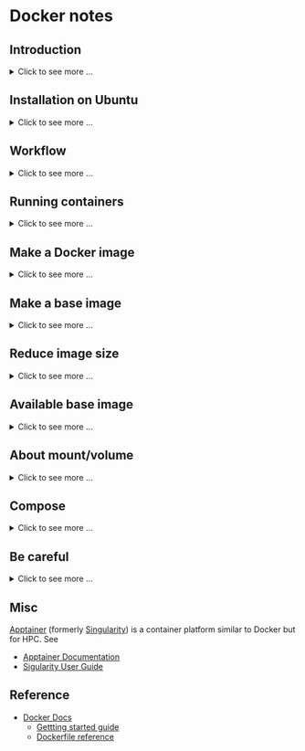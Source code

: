 # Docker notes #

## Introduction ##

<details>
<summary>Click to see more ...</summary>

See [Docker Engine overview](https://docs.docker.com/engine/).
* **Docker**
  + is a platform that provides the tools to package and run an
    application in an environment called a **container** that is
    isolated from the host like a hypervisor-based virtual machine
    (such as VirtualBox) but is lightweight.  See also 
    - [Use containers to Build, Share and Run your applications](https://www.docker.com/resources/what-container/)
    - [Docker -- Glossary](https://docs.docker.com/glossary/#docker)
  + uses a client-server arthitecutre:
    - **The Docker daemon** (also called **Docker Engine**)
      * a long-running daemon process
        ([`dockerd`](https://docs.docker.com/engine/reference/commandline/dockerd/))
        listens for Docker API requests and manages Docker objects
        such as images, containers, networks, and volumes.
      * It can also communicate with other daemons to manage Docker
        services.
    - **The Docker client** (also called **Docker CLI client**)
      * a CLI client
        ([`docker`](https://docs.docker.com/engine/reference/commandline/docker/))
        sends commands (such as `docker pull`, `docker run`) to the
        Docker daemon via [**Docker
        API**](https://docs.docker.com/engine/api/).
      * It can communicate with more than one daemon.
  + can be used in the following scenarios:
    - CI/CD workflow
    - Sandboxed local development/testing
      * Since it's lightweight and a contaienr has everything that an
        application requires, running an application is fast and will
        not contaminate the environment on the host.
      * So it's very suitable for testing a tool, or sandboxing any
        applications even like browsers, no matter whatever OS they
        require.  See also [Test -- Build with
        Docker](https://docs.docker.com/build/guide/test/).
      * If you are a Python developer, you usually create a Conda
        environment for your Python project at hand.  Using Docker,
        you can put your environment in a container, and use your
        favorate IDE (such as Visual Studio Code) to interact with it
        like working with a remote server.
    - Export binaries
      * Sometimes, we just want to use Docker container as an isolated
        environment like a virtual machine to compile souce code and
        get the binaries only, instead of a Docker image.  See also
        [Export binaries -- Build with
        Docker](https://docs.docker.com/build/guide/export/).
    - Cross-compilation.
      * [Multi-platform -- Build with Docker](https://docs.docker.com/build/guide/multi-platform/)
      * [Multi-platform images](https://docs.docker.com/build/building/multi-platform/)
      * [xx - Dockerfile cross-compilation helpers](https://github.com/tonistiigi/xx)
* **Docker image**
  + also called container image, is an ordered collection of root
    filesystem changes and the corresponding execution parameters for
    use within a container runtime.  An image typically contains a
    union of layered filesystems stacked on top of each other, and is
    built from a Dockerfile.
* **Docker container**
  + is a runnable instance of an Docker image -- what the Docker image
    becomes in memory when executed (that is, an image with state, or
    a user process).
  + In terms of implementation, the difference between an image and
    its containers is the top writable layer, which means a container
    is made up of the single top writable layer plus the underlying
    read-only layers from the image.  All writes to the container that
    add new or modify existing data are stored in this writable layer.
    When the container is deleted, the writable layer is also deleted.
    The underlying image remains unchanged.  See [Container and
    layers](https://docs.docker.com/storage/storagedriver/#container-and-layers)
    for more details.
  + runs as a sandboxed process containing everything needed to run
    the application, so it can be started and stoped by using the
    Docker API or CLI.
* [**Dockerfile**](https://docs.docker.com/engine/reference/builder/)
  + is a text document that contains all the instrutions to build a
    Docker image.
* [**Docker Compose**](https://docs.docker.com/compose/)
  + is a tool for defining and running containers in a [Compose
    file](https://docs.docker.com/compose/compose-file/) usually
    called `compose.yaml`.
  + is typically helpful when running multi-container applications.
    An application usually contains several parts, such as a frontend,
    and a backend database, running in different containers.  Instead
    of running one-by-one manually, Docker compose helps us define the
    parts and run them all at once.
* [**Swarm mode**](https://docs.docker.com/engine/swarm/)
  + refers to cluster management and orchestration features embedded
    in Docker Engine.  It is similar Kubernetes, but provided natively
    in Docker.
* [**Docker Desktop**](https://docs.docker.com/desktop/)
  + is a bundled application that includes the Docker daemon/Engine,
    the Docker CLI client, Docker Compose, Docker Build, Docker
    Extensions, Docker Content Trust, Kubernetes, and Credential
    Helper.
* **Docker registry**
  + is a place storing Docker images.
* **Docker Hub** (https://hub.docker.com)
  + is a public registry that Docker looks for images by default.

</details>


## Installation on Ubuntu ##

<details>
<summary>Click to see more ...</summary>

There are 2 ways to install Docker (See [Install Docker on
Linux](https://docs.docker.com/desktop/install/linux-install/)):
1. Install [Docker Server/Engine](https://docs.docker.com/engine/).

   ```bash
   ARCH=$(dpkg --print-architecture)
   CODENAME=$(. /etc/os-release && echo "$VERSION_CODENAME")
   
   APT_URL="https://download.docker.com/linux/ubuntu"
   APT_LIST="/etc/apt/sources.list.d/docker.list"
   KEYRING_DIR="/etc/apt/keyrings"
   GPG_PATH="${KEYRING_DIR}/docker.asc"
   GPG_URL="${APT_URL}/gpg"
   
   APT_ENTRY="deb [arch=${ARCH} signed-by=${GPG_PATH}] ${APT_URL} ${CODENAME} stable"
   
   # Update APT package index in case of new fresh install
   sudo apt-get update
   
   # Install necessary dependencies
   sudo apt-get install -y ca-certificates curl
   
   # Add Docker's official GPG key
   sudo install -m 0755 -d "${KEYRING_DIR}"
   curl -fsSL "${GPG_URL}" | sudo gpg --dearmor -o "${GPG_PATH}"
   sudo chmod a+r "${GPG_PATH}"
   
   # Set Docker APT repo source
   echo "${APT_ENTRY}" | sudo tee "${APT_LIST}" > /dev/null
   sudo apt-get update
   
   # Install the latest Docker community edition
   sudo apt-get install -y docker-ce docker-ce-cli containerd.io docker-buildx-plugin docker-compose-plugin
   
   # Test if docker is installed properly.
   sudo docker run hello-world
   ```

1. Install [Docker Desktop](https://docs.docker.com/desktop/).
   + Docker Desktop is GA, but it is not recommended to have both
     Docker Desktop and Docker Engine on the same machine.
   + Unlike Docker Engine, Docker Desktop on Linux runs a VM instead
     of directly on the machine.  More details can be found at [FAQs
     for Linux](https://docs.docker.com/desktop/faqs/linuxfaqs/).

</details>


## Workflow ##

<details>
<summary>Click to see more ...</summary>

1. Write a Dockerfile to define the environment containerizing your
   application.  More details can be found at [make a Docker
   image](#make-a-docker-image).
1. Build the Docker image defined in the Dockerfile using [`docker
   image
   build`](https://docs.docker.com/engine/reference/commandline/image_build/)
   (`docker build`).

   ```bash
   docker build -t <IMAGE-TAG> <DOCKERFILE-DIRECTORY>
   ```

   * We can give the Dockerfile another name, and specify it by
     `docker build -f <DOCKERFILE>`.
   * To list available images, use [`docker image
     ls`](https://docs.docker.com/engine/reference/commandline/image_ls/)
     (`docker images`).
     
     ```console
     $ docker images
     REPOSITORY                          TAG       IMAGE ID       CREATED        SIZE
     myproject                           latest    7a5e87002f14   2 days ago     7.38MB
     multi-container-app-main-todo-app   latest    a1bccf51da38   2 days ago     226MB
     <none>                              <none>    c642d7a9236e   2 days ago     226MB
     ubuntu                              latest    3db8720ecbf5   6 days ago     77.9MB
     mongo                               6         af2af2fc1fab   13 days ago    689MB
     bash                                latest    b6281a9c2552   5 weeks ago    14MB
     docker/welcome-to-docker            latest    c1f619b6477e   3 months ago   18.6MB
     hello-world                         latest    d2c94e258dcb   9 months ago   13.3kB
     $ docker images bash
     REPOSITORY   TAG       IMAGE ID       CREATED       SIZE
     bash         latest    b6281a9c2552   5 weeks ago   14MB
     ```

   * To view the layers in the image, use [`docker image
     history`](https://docs.docker.com/engine/reference/commandline/image_history/)
     (`docker history`).
     
1. Create and run a container from the image to test your application
   using [`docker container
   run`](https://docs.docker.com/engine/reference/commandline/container_run/)
   (`docker run`).  More details can be found at [Running
   containers](#running-containers).

   ```bash
   docker run <IMAGE-TAG>
   ```

1. Update the image by modifying the Dockerfile and rebuild it.
1. Stop and remove the container using [`docker container
   stop`](https://docs.docker.com/engine/reference/commandline/container_stop/)
   (`docker stop`) and [`docker container
   rm`](https://docs.docker.com/engine/reference/commandline/container_rm/)
   (`docker rm`).

   ```bash
   docker stop <CONTAINER-ID>
   docker rm <CONTAINER-ID>
   ```

   * By default, a container's file system persists after the
     container exits so that we can inspect the container for
     debugging.  That's why we use `docker rm` to delete the container
     to save spaces.  To let Docker automatically clean up the
     container file system when it exits, we can use [`docker run
     --rm`](https://docs.docker.com/engine/reference/commandline/container_run/#rm)
     when running a container.
   * The 2 commands above can be completed by the single command
     `docker rm -f <CONTAINER-ID>`.
   * Useful commands for removal:
   
     ```bash
     # Remove all containers
     docker rm $(docker ps -aq)
     
     # Remove only those containers stopping running
     docker rm $(docker ps -aq -f "status=exited")
     docker container prune
     ```
 
   * To re-run a stopped container, we can use [`docker container
     start`](https://docs.docker.com/engine/reference/commandline/container_start/)
     (`docker start`).  By using the `-a/--attach` option of `docker
     start`, we can attach to interact with it.

1. Create and run a new container from the new image to test the
   update.
1. Share the image by pushing it to a Docker registry such as Docker
   Hub, using [`docker image
   push`](https://docs.docker.com/engine/reference/commandline/image_push/)
   (`docker push`).

</details>


## Running containers ##

<details>
<summary>Click to see more ...</summary>

See also [Running
containers](https://docs.docker.com/engine/reference/run/).

* [`docker container
  run`](https://docs.docker.com/engine/reference/commandline/container_run/)
  (`docker run`) is used to create and run a contaienr from an Docker
  image.  Instead of re-using previous container of the same image, a
  new container will be created every time you run this command, thus
  every container have a unique ID and name which can be referred to
  afterwards.
* To list avaiable containers, use [`docker container
  ls`](https://docs.docker.com/engine/reference/commandline/container_ls/)
  (`docker ps`).
  
  ```
  $ # -a is used to show all containers including those finishing running,
  $ # otherwise, only running containers are listed.
  $ docker container ls -a
  CONTAINER ID  IMAGE        COMMAND   CREATED       STATUS                   PORTS  NAMES
  caf880f16684  hello-world  "/hello"  16 hours ago  Exited (0) 16 hours ago         eager_cori
  $
  $ # list only container ID
  $ docker container ls -aq
  caf880f16684
  ```

* A name can be given to the container via the `--name` option for
  later reference.
  
  ```console
  $ docker run --name mytest hello-world
  $ docker ps -a
  CONTAINER ID   IMAGE         COMMAND    CREATED          STATUS                     PORTS     NAMES
  43218a4b9223   hello-world   "/hello"   6 seconds ago    Exited (0) 6 seconds ago             mytest
  a318b8ca5283   ubuntu        "bash"     35 minutes ago   Up 34 minutes                        trusting_knuth
  $ docker rm mytest
  mytest
  $ docker ps -a
  CONTAINER ID   IMAGE     COMMAND   CREATED          STATUS          PORTS     NAMES
  a318b8ca5283   ubuntu    "bash"    35 minutes ago   Up 35 minutes             trusting_knuth
  ```

* The container runs in the foreground by default until the process
  finishes.
  + Containers of some images such as the `bash` image will exit
    immediately when running.
    
    ```console
    $ docker ps -a
    CONTAINER ID   IMAGE     COMMAND   CREATED   STATUS    PORTS     NAMES
    $ docker run --name mytest bash
    $ docker ps -a
    CONTAINER ID   IMAGE     COMMAND                  CREATED         STATUS                     PORTS     NAMES
    f6f667f1fbe0   bash      "docker-entrypoint.s…"   3 seconds ago   Exited (0) 2 seconds ago             mytest
    ```
    
    - To prevent the container exiting, we can use the
      `-i/--interactive` option to keep STDIN open, and add together
      the `-t/--tty` option to attach a pseudo-TTY, so that the input
      and output feature (such as echo-off) of TTY devices can be
      used, thus we create an interactive terminal session for the
      container.  See also [Keep STDIN
      open](https://docs.docker.com/engine/reference/commandline/container_run/#interactive)
      and [Allocate a
      pseudo-TTY](https://docs.docker.com/engine/reference/commandline/container_run/#tty).
    - To escape the interactive terminal session but leave the
      container run in the backgroud without exiting, we can type
      `Ctrl + P Ctrl+ Q`.  If we use `Ctrl + D` when in the terminal
      session of the container, the container will exit intead of
      keeping running in the background.
    - To re-attach to the interactive termianl session running in the
      backgroud, we can use [`docker container
      attach`](https://docs.docker.com/engine/reference/commandline/container_attach/)
      (`docker attach`).
    - To make the container running in the background without exiting,
      we can use the `-d/--detach` option toghter with `-it` to make
      it run in detached mode.
    
    ```console
    $ docker run --name mytest -it bash
    bash-5.2# pwd  # Now we are in the interactive terminal session of the contaienr
    /
    bash-5.2#  # Type Ctrl + P Ctrl + Q to escape
    $ docker ps
    CONTAINER ID   IMAGE     COMMAND                  CREATED          STATUS          PORTS     NAMES
    1644696b8cac   bash      "docker-entrypoint.s…"   14 minutes ago   Up 14 minutes             mytest
    $ docker attach mytest
    bash-5.2# pwd
    /
    bash-5.2#  # Type Ctrl + P Ctrl + Q to escape
    $ docker ps
    CONTAINER ID   IMAGE     COMMAND                  CREATED          STATUS          PORTS     NAMES
    1644696b8cac   bash      "docker-entrypoint.s…"   25 minutes ago   Up 25 minutes             mytest
    Simons-MacBook-Pro:~ simon$ docker rm -f mytest
    mytest
    Simons-MacBook-Pro:~ simon$ docker ps
    CONTAINER ID   IMAGE     COMMAND   CREATED   STATUS    PORTS     NAMES
    Simons-MacBook-Pro:~ simon$ docker run --name mytest -it -d bash
    dc45b105b4192c04b30476cdf5eaa82cb3b1c87d954fcc4a8d24b07790d1b6d3
    Simons-MacBook-Pro:~ simon$ docker ps
    CONTAINER ID   IMAGE     COMMAND                  CREATED         STATUS         PORTS     NAMES
    dc45b105b419   bash      "docker-entrypoint.s…"   2 seconds ago   Up 2 seconds             mytest
    Simons-MacBook-Pro:~ simon$ docker attach mytest
    bash-5.2# pwd
    /
    bash-5.2# 
    ```

* The `-a/--attach` option can be used to specify which of STDIN,
  STDOUT and STDERR of the contaienr needs to be connected to the
  host.
  
  ```
  # Attach STDIN and STDOUT only
  docker run -a stdin -a stdout <IMAGE-TAG>
  ```

  + It is usually used when containers are piped because the attach is
    transient.  To keep STDIN attached and open all the time, use the
    `-i/--interactive` option instead.
  + See also [Understanding docker run --attach
    option](https://forums.docker.com/t/understanding-docker-run-attach-option/134337/4)
    and [Attach to
    STDIN/STDOUT/STDERR](https://docs.docker.com/engine/reference/commandline/container_run/#attach)
* To view the details of a container, use [`docker container
  inspect`](https://docs.docker.com/engine/reference/commandline/container_inspect/)
  with its ID.
* To view the container logs, use [`docker container
  logs`](https://docs.docker.com/engine/reference/commandline/container_logs/)
  (`docker logs`) with its ID or name.
* To mount a directory on the host to a directory in the container:

  ```bash
  # There is another new recommended option `--mount` for `-v`
  docker run -v <HOST-PATH>:<CONTAINER-PATH> <IMAGE-TAG>
  ```

* To run a command in a running container, use [`docker container
  exec`](https://docs.docker.com/engine/reference/commandline/container_exec/)
  (`docker exec`):

  ```bash
  docker exec <CONTAINER-ID> <COMMAND>
  ```
  
  Use the `-it` option, we can run the command interatcitvely.

* For multi-container applications, networking is required.

  ```bash
  # Create a network
  docker network create <NEWTORK-NAME>

  # Run a container and connnet it to the network using the
  # `--network` option, thus the container will have its own IP.
  # Meanwhile, give a domain name to the container using the
  # `--network-alias` option for later reference by name instead
  # of IP.
  docker run --network <NETWORK-NAME> --network-alias <DOMAIN-NAME1> <IMAGE-TAG1>...

  # Run another container and connect it to the network as well
  docker run --network <NETWORK-NAME> -v <HOST-PATH>:<CONTAINER-PATH> <IMAGE-TAG2>...
  ```

  To simplify the running of multiple containers, Docker Compose can
  be used to spin everything up by defining the operations in a YAML
  file called `compose.yaml` and then running [`docker compose
  up`](https://docs.docker.com/engine/reference/commandline/compose_up/),
  so the two `docker run`s above can be configured as below:

  ```yaml
  services:
    <DOMAIN-NAME1>:
      # No <NETWORK-NAME> is required, since it will be created
      # automatically when using Docker Compose
      image: <IMAGE-TAG1>
    <DOMAIN-NAME2>:
      image: <IMAGE-TAG2>
      volumes:
        - <HOST-PATH>:<CONTAINER-PATH>
  ```

</details>


## Make a Docker image ##

<details>
<summary>Click to see more ...</summary>

There are 2 ways:
1. Write a Dockerfile to build an image.
   * Describe all the commands used to create the image in the
     Dockerfile.
1. Save an existing container into an image.
   * Setup the environment in a container, then commit it into an
     image.

### Via Dockerfile ###

<details>
<summary>Click to see more ...</summary>

1. Write Dockerfile, consisting of instructions in the format of
   `INSTRUCTION arguments`.

   <details>
   <summary>Click to see more ...</summary>

   For example:

   ```dockerfile
   # Specify on which image this image is built, equivalent to:
   #     FROM ubuntu:latest
   # As I know, Dockerfile directives are case-insensitive, so it is also equivalent to
   #     from ubuntu
   # You can also give a specific tag verson, such as:
   #     FROM ubuntu:bionic-20181112
   # You can check available tag version of ubuntu at https://hub.docker.com/_/ubuntu/
   # You can also search for other available images at https://hub.docker.com
   # The size of the container run from the latest ubuntu image is about 86.2MB.
   # In Dockerfile, comments are prefixed by '#'.
   FROM ubuntu

   # Run the commands.  Here we install python3.
   # Make sure to 'apt-get update' before 'apt-get install', and use 'apt-get' instead of 
   # 'apt', otherwise, you will get a warning:
   #     WARNING: apt does not have a stable CLI interface. Use with caution in scripts.
   RUN apt-get update; apt-get install -y python3
   
   # Copy hello.py from your local filesystem into /tmp/ of the filesystem in the image
   COPY hello.py /tmp/
   
   # Set the environment variable NAME as Simon
   ENV NAME Simon
   
   # Set the default application or command on startup when you 'docker run' this image.
   # Here is 'python3 /tmp/hello.py'
   CMD ["python3", "/tmp/hello.py"]
   ```

   * The list of available instrunctions can be found at [Dockerfile
     reference](https://docs.docker.com/engine/reference/builder/#overview).
     See also [Best practices for Dockerfile
     instructions](https://docs.docker.com/develop/develop-images/instructions/).
   * The instruction is case-insensitive.  However, convention is for
     them to be uppercase to distinguish them from arguments more
     eaily.
   * The order of Dockerfile instructions matters because each
     instruction in a Dockerfile roughly translates to an image layer.
   * When building an image, the Docker builder attempts to reuse
     layers from earlier builds.
     + If a layer of an image is unchnaged, then the builder picks it
       up from the build cache.
     + If a layer has changed since the last build, that layer and all
       following layers must be rebuilt, resulting in slow build.
       - If we change `hello.py` in the Dockerfile example above.  The
         instruction `COPY hello.py /tmp/` and all its following
         instructions will be rebuilt.
   * In a Dockerfile, a `FROM` instruction starts a build stage.
     + Multiple stages are allowed in a Dockerfile.
     + Stages are indexed by integer numbers as in `COPY --from=0`,
       starting with 0 for the first stage.  They can also have names
       by using the `FROM image AS stage_name` pattern, and then be
       referenced by names as in `COPY --from=stage_name`.
     + Docker will run the stages in parallel unless there are
       dependencies among them as specified in `COPY
       --from=stage_name`.
     + `docker build` provides the `--target` option to specify the
       stage needed to build, instead of building all stages by
       default.
     + Any existing images can be used as a stage, not only the stages
       defined in the Dockerfile, as in `COPY --from=ubuntu:latest`.
     + Since a stage will result in an intermediate image, so any
       stages can be used by subsequent stages as the base image, such
       as `FROM stage_name`.
     + See also [Multi-stage
       Builds](https://docs.docker.com/build/building/multi-stage/).
   * Mounts can be used in Dockerfiles when building images, such as
     cache mounts `--mount=type=cache,target=xxx` and bind mounts
     `--mount=type=bind,source=xxx,target=yyy`.  See also [Mounts -
     Build with Docker](https://docs.docker.com/build/guide/mounts/).
   * Build arguments defined by the
     [`ARG`](https://docs.docker.com/engine/reference/builder/#arg)
     instruction can be used to parameterize a Dockerfile.
     1. Define a build argument.  For example,

        ```Dockerfile
        ARG VERSION=latest
        ```

     1. Use the argument somewhere in the Dockerfile.  For example,

        ```Dockerfile
        FROM ubuntu:${VERSION}
        ```

     1. Provide a value at build time if it needs to be different from
        the default one.  For example,
        
        ```bash
        docker build --build-arg="VERSION=22.04"
        ```

   * Sometimes, we just want to use Docker container as an isolated
     environment like a virtual machine to compile souce code and get
     the binaries only, instead of a Docker image.  To do that, we
     could:
     1. Use a scratch stage to copy those binaries somewhere, so that
        the image built from the stage contains only those binaries.

        ```Dockerfile
        FROM scratch AS binaries
        COPY --from=previous-stage xxx yyy
        ```

     1. Export only the binaries from the image to somewhere locally
        on the host by using the
        [`--output`](https://docs.docker.com/engine/reference/commandline/image_build/#output)
        option of `docker build`.

        ```bash
        docker build --output=. --target=binaries .
        ```

     See also [Export binaries -- Build with
     Docker](https://docs.docker.com/build/guide/export/).

   </details>

1. Prepare all the other files needed.  For example, `hello.py`:

   ```python
   import os
   print("Hello " + str(os.getenv("NAME", "World")))
   ```

1. Build the image according to the Dockerfile:

   ```console
   $ # Build an image from the Dockerile in current directory and tag it <image-tag-name>
   $ # Usually a tag name is like author/repo:tag
   $ docker build -t <image-tag-name> .
   ```
   
1. Finally, you can run the image by its tag name:

   ```console
   $ docker run <image-tag-name>
   ```

</details>


### Via container ###

<details>
<summary>Click to see more ...</summary>

1. Run a container.  Usually we need a base image to start, such as
   `ubuntu`:

   ```console
   $ # --name gives a name to the container in order to refer to it afterwards
   $ # -it    enables interaction to get into the container
   $ # Usually a image tag name is like author/repo:tag, so when we say:
   $ #     docker run ubuntu
   $ # we refer to ubuntu:latest
   $ docker run --name mlhub -it ubuntu:latest
   ```

1. Setup the environment inside the container.

   ```console
   root@xxx $ pip3 install mlhub
   ```
   
1. Commit the changes in the container into an image.

   ```
   $ # -m    gives a commit message
   $ # -a    gives the author of the image
   $ # mlhub is the container name.
   $ # mlhubber/mlhub:v2.0 is the tag name for the newly created image.
   $ docker commit -m "Added mlhub" -a "mlhubber" mlhub mlhubber/mlhub:v2.0
   ```

</details>


### Reference ###

- [Docker Tutorial: Get Going From Scratch](https://stackify.com/docker-tutorial/)
- [Getting Started with Docker](https://scotch.io/tutorials/getting-started-with-docker)

</details>


## Make a base image ##

<details>
<summary>Click to see more ...</summary>

Usually we make an Docker image from a **parent image** (such as `FROM
ubuntu`).  If we want to make our own parent image which is called
[**base image**](https://docs.docker.com/glossary/#base-image) and has
not parent image, there are 2 ways:
1. Make a minimal OS full image 
1. Use `FROM scratch`


### Make a minimal OS image ###

<details>
<summary>Click to see more ...</summary>

Here we use `debootstrap` to make a minimal Debian image.  **NOTE**:
The system generated in this way still needs extra tuning in order to
function as a full OS system.

```console
$ # Install debootstrap, a tool for making a minimal Debian system
$ sudo apt install debootstrap

$ # Make a bionic system into the directory minisys.
$ # The size of it will be about 307MB
$ sudo debootstrap bionic minisys

$ # Package minisys into a Docker image called 'bionic'
$ # The generated Docker image is around 289MB
$ sudo tar -C minisys -c . | docker import - bionic
```


#### Reference ####

- [Create a base image](https://docs.docker.com/develop/develop-images/baseimages/)
- [moby/contrib/mkimage/debootstrap](https://github.com/moby/moby/blob/master/contrib/mkimage/debootstrap)
- [Installing Debian GNU/Linux from a Unix/Linux System](https://www.debian.org/releases/jessie/amd64/apds03.html.en)

</details>


### Use `FROM scratch` ###

<details>
<summary>Click to see more ...</summary>

Here we use a C++ 'Hello' as an example.  Save the following code as
`hello.sh`.

```bash
#!/bin/bash -

# Generate cpp source code
cat <<EOF > hello.cpp
#include<iostream>
int main() {
  std::cout << "Hello!" << std::endl;
  return 0;
}
EOF

# Compile and generate static executable file
g++ -o hello -static hello.cpp

# Generate Dockerfile
cat <<EOF > Dockerfile
FROM scratch    # Use scratch to make image
ADD hello /     # Put the executable generated previously into the dir / of the iamge
CMD ["/hello"]  # Set the executable as the default command invoked when running the image
EOF

# Make the image according to the Dockerfile above
docker build -t hello .

# Remove intermediate files
rm hello hello.cpp Dockerfile
```

Then run the script `hello.sh`:

```console
$ bash hello.sh 
Sending build context to Docker daemon  2.255MB
Step 1/3 : FROM scratch
 ---> 
Step 2/3 : ADD hello /
 ---> 6844b59b14fb
Step 3/3 : CMD ["/hello"]
 ---> Running in ce8506ded932
Removing intermediate container ce8506ded932
 ---> 362d7a6980b5
Successfully built 362d7a6980b5
Successfully tagged hello:latest
$ docker history hello
IMAGE         CREATED      CREATED BY                         SIZE    COMMENT
362d7a6980b5  2 hours ago  /bin/sh -c #(nop)  CMD ["/hello"]  0B
6844b59b14fb  2 hours ago  /bin/sh -c #(nop) ADD file:968...  2.25MB
```

We can see that the image is built layer by layer.  That is the result
of a Dockerfile directive is a layer in the image, which is a point in
the history of the image, such as `6844b59b14fb` of the above output,
and is an intermediate image as well.  Docker will cache the
intermediate image, thus when you change the order of directives in
the Dockerfile, Docker will re-use them if possible.  Therefore, you'd
better place at the bottom the directives that will change frequently.


#### Reference ####

* [Create a base image](https://docs.docker.com/build/building/base-images/)
* [Optimizing Your Dockerfile](https://medium.com/@esotericmeans/optimizing-your-dockerfile-dc4b7b527756)
* [Best practices for writing Dockerfiles](https://docs.docker.com/develop/develop-images/dockerfile_best-practices/)
* [Creating a Docker Image from Scratch](https://linuxhint.com/create_docker_image_from_scratch/)
* [Build a Base Image from Scratch](https://docker-k8s-lab.readthedocs.io/en/latest/docker/docker-base-image.html)

</details>

</details>


## Reduce image size ##

<details>
<summary>Click to see more ...</summary>

The basic principle is removing unnecessary files and dependencies.
For example, to make the above C++ 'Hello' image, you don't need GCC
to be included in the image, though GCC is required to build the
source code into the executable.  However, if you put the source code
into the image instead of the executable, you have to install GCC
inside the image to compile the code, and GCC will contribute quite an
amount to the size of the final image.


### Multi-stage builds ###

<details>
<summary>Click to see more ...</summary>

Multi-stage builds can be used to optimize the size of an image:

```dockerfile
# python:3 includes GCC and other libraries to build some Python package
FROM python:3 as python-base
COPY requirements.txt .
RUN pip install -r requirements.txt

# python:3-alpine only includes Python related files
FROM python:3-alpine
# pip will put all downloaded and compiled packages into .cache, thus we 
# only need .cache instead of GCC and other redundant libraries to be 
# included into our final image.
COPY --from=python-base /root/.cache /root/.cache
COPY --from=python-base requirements.txt .
RUN pip install -r requirements.txt && rm -rf /root/.cache
```

Here we use 2-stage builds.  One is used for compiling the packages
needed.  The other is used for installing and packaging the results
into our final image.


#### Reference ####

- [Lighter Python images using multi-stage Dockerfile](https://lekum.org/post/multistage-dockerfile/)
- [Use multi-stage builds](https://docs.docker.com/develop/develop-images/multistage-build/)
- [Advanced multi-stage build patterns](https://medium.com/@tonistiigi/advanced-multi-stage-build-patterns-6f741b852fae)
- [Docker build patterns](https://matthiasnoback.nl/2017/04/docker-build-patterns/)

</details>


### Remove unnecessary files ###

<details>
<summary>Click to see more ...</summary>

Here is some tips:

- Remove cached `.deb` package by `sudo apt-get clean`.
- Remove unused dependencies by `sudo apt-get autoremove`.
- Remove logs in `/var/log` and caches in `/var/cache`.
- Export image:

  ```bash
  docker export <container> | docker import - <image>
  ```

  instead of committing image:

  ```bash
  docker commit -m "Remove unnecessary files to make final image" <container> <image>
  ```

  As mentioned previously, every commit will add a layer into the
  image, so all removed unnecessary files are still in the history of
  the image, which will make the final image bigger instead of
  smaller.
  
- Install package by `apt-get install --no-install-recommends` to
  avoid installing unnecessary recommended packages.
- Remove Conda caches by `conda clean -y -a`
- Make `apt-get update` work together with `apt-get install`, such as
  `apt-get update && apt-get install xxx`, to make a single layer
  inside the image.


#### Reference ####

- [Squeeze disk space on a Debian system](https://ownyourbits.com/2017/02/18/squeeze-disk-space-on-a-debian-system/)
- [Tips to Reduce Docker Image Sizes](https://hackernoon.com/tips-to-reduce-docker-image-sizes-876095da3b34)

</details>


### Use minimization tools ###

- [Skinnywhale helps you make smaller (as in megabytes) Docker containers](https://github.com/djosephsen/skinnywhale)

</details>


## Available base image ##

<details>
<summary>Click to see more ...</summary>

### iron ###

- [Iron](https://hub.docker.com/u/iron/)
- [Uber tiny Docker images for all the things](https://github.com/iron-io/dockers)
- [Microcontainers -- Tiny, Portable Docker Containers](https://blog.iron.io/microcontainers-tiny-portable-containers/)


### phusion ###

- [phusion/baseimage](https://hub.docker.com/r/phusion/baseimage/)
- [A minimal Ubuntu base image modified for Docker-friendliness](https://github.com/phusion/baseimage-docker)
- [Baseimage-docker, fat containers and "treating containers as VMs"](https://blog.phusion.nl/2015/01/20/baseimage-docker-fat-containers-treating-containers-vms/)


### minideb ###

- [bitnami/minideb](https://hub.docker.com/r/bitnami/minideb/)
- [A small image based on Debian designed for use in containers](https://github.com/bitnami/minideb)
- [Minideb: A Minimalist, Debian-Based Docker Image](https://dzone.com/articles/minideb-a-minimalist-debian-based-docker-image)


### miniconda3 ###

It is about 180MB and conda is located in `/opt/conda` inside the
image.

- [continuumio/miniconda3](https://hub.docker.com/r/continuumio/miniconda3/)
- [Conda Environments with Docker](https://medium.com/@chadlagore/conda-environments-with-docker-82cdc9d25754)


### tensorflow ###

It is about 2GB for GPU version, and 500MB for non-GPU.

- [tensorflow/tensorflow](https://hub.docker.com/r/tensorflow/tensorflow/)


### R images ###

- [Opening Reproducible Research](https://o2r.info/)
- [Generating Dockerfiles for reproducible research with R](http://o2r.info/containerit/articles/containerit.html)
- [Rocker](https://github.com/rocker-org/rocker) and [Rocker -- Docker Hub](https://hub.docker.com/u/rocker/)

</details>


## About mount/volume ##

<details>
<summary>Click to see more ...</summary>

Docker image consists of several read-only layers, each of which
corresponds to one of the directives in the Dockerfile.

When we start a container (**container** `cA`) of an image (**image**
`iBase`), Docker will generate a read-write layer (**layer** `lA`) on
top of the topest read-only layer (**layer** `lBase`) of image
`iBase`.  Then all operations afterwards are carried out on the layer
`lA` of container `cA`, and all these changes will disappear after
removing container `cA` without affecting image `iBase` and subsequent
containers generated by running image `iBase`.

The file system of Docker is called **Union File System**.  If you
save the changes on container `cA` into a new image (**iamge** `iA`).
Then image `iA` is consisted of all layers of image `iBase`, plus
layer `lA` on top of layer `lBase`.

If we deleted some files in image `iBase` when creating layer `lA`,
those files won't be seen on the containers generated by running image
`iA`.  That doesn't mean those files are gone.  Instead they are just
hidden in the layer history.  That is the reason why additional layers
added on a image make its size bigger.

For more details about image and container layers, see [Images and
layers](https://docs.docker.com/storage/storagedriver/).

Due to the characteristics of Union FS, we need to persistently save
some files outside of Docker container, that is, on the file system of
the host, which can be solved by using mount/volume.  There are 3 ways
to use mount/volume:
1. Use [**volumes**](https://docs.docker.com/storage/volumes/)
   * There are 3 ways to use volumes:
     1. Map a volume automatically generated and managed by Docker on
        the file sytem of host under `/var/lib/docker/volumes` to a
        directory on the file system of container:

        ```bash
        docker run -v /path/to/a/dir/of/container <image>
        ```

        + This type of mounts is also called **anonymous volumes**.
        + The automatically generated volume directory will be located
          in `/var/lib/docker/volumes` on the host and its mapped
          directory in the container will be
          `/path/to/a/dir/of/container`.
     1. Map an existing volume on the host under
        `/var/lib/docker/volumes` to a directory on the container:

        ```bash
        # Create a volume under /var/lib/docker/volumes and name it <volume>
        docker volume create --name <volume>
        # Check available volumes
        docker volume ls
        # Map the volume to a dir on container
        docker run -v <volume>:/path/to/a/dir/of/container <image>
        ```

        + This type of mounts is called **named volumes**.
     1. Share volumes among containers:

        ```bash
        docker run --volumes-from <container> <image>
        ```

   * Volumes can also be created and mounted by using the recommended
     unified `--mount` option.
   * Unlike bind mounts and regular directories that are dependent on
     and managed by the host filesystem, volumes are special area
     managed by Docker with supports for filesytem behavior consistent
     to that in the container.  It also means, volumes have much
     higher performance than bind mounts from Mac and Windows hosts.
     So in general, you should use volumes wherever possible unless
     the file or directory structure on the host is guaranteed to be
     consistent.
   * If the volume is empty, then files in the directory of the
     container where the volume mounts will copied into the volume; If
     the volume is not empty, then files in the directory of the
     container will be obscured.
   * Volumes are also good to use when you want to store your
     container's data on a remote host or a cloud provider, rather
     than locally.
1. Use [**bind
   mounts**](https://docs.docker.com/storage/bind-mounts/).  This is
   to map an existing directory on the host to a directory on the
   container:

   ```bash
   docker run -v /path/to/a/dir/of/host:/path/to/a/dir/of/container <image>
   ```
   
   * Just as general Linux mount, this will make the files on the host
     obscure/shadow those already existed on the container.  Those
     obscured files are not removed or altered, but are not accessible
     until unmounted.
   * The directory on the host doesn't need to exist, because it will
     be created on demand.
   * It can also be created using the `--mount` option.
1. Use [**tmpfs mounts**](https://docs.docker.com/storage/tmpfs/) on
   Linux only.  This is to map a directory on the host's memory to a
   directory on the container.
   * It is generally used by a container during the lifetime of the
     container, to store non-persistent state or sensitive
     information, for performance or security reasons, instead of
     storing them permannently.


### Examples ###

<details>
<summary>Click to see more ...</summary>

```console
$ docker run -d --rm -it -h container --name ubuntu-volume -v /home/simon ubuntu
f64319429baf
$ docker ps -a
CONTAINER ID  IMAGE   COMMAND      CREATED        STATUS        PORTS  NAMES
f64319429baf  ubuntu  "/bin/bash"  7 seconds ago  Up 6 seconds         ubuntu-volume
$ docker volume ls  # Check available volume generated by Docker
DRIVER              VOLUME NAME
local               b17e59405de1
$ # Use Go Template to check mount information of the volume mapped to 
$ # container 'ubuntu-volume'.
$ # Here jd is a tool for viewing JSON.
$ docker inspect -f "{{json .Mounts}}" ubuntu-volume | jq .
[
  {
    "Type": "volume",
    "Name": "b17e59405de1",
    "Source": "/var/lib/docker/volumes/b17e59405de1/_data",
    "Destination": "/home/simon",
    "Driver": "local",
    "Mode": "",
    "RW": true,
    "Propagation": ""
  }
]
$ sudo ls /var/lib/docker/volumes/b17e59405de1/
_data
$ docker attach ubuntu-volume  # go into container
root@container:/# ls /home/
simon
root@container:/# ls /home/simon/
root@container:/# read escape sequence  # Use Ctrl+Q+P to put container in background
$ docker ps -a
CONTAINER ID  IMAGE   COMMAND      CREATED       STATUS       PORTS  NAMES
f64319429baf  ubuntu  "/bin/bash"  a minute ago  Up a minute         ubuntu-volume
$ # Modify files in the volume on the host
$ sudo bash -c "echo hello > /var/lib/docker/volumes/b17e59405de1/_data/abc"
$ sudo cat /var/lib/docker/volumes/b17e59405de1/_data/abc
hello
$ docker attach ubuntu-volume  # go into container again
root@container:/# cat /home/simon/abc 
hello
root@container:/# cat /home/simon/abc 
hello
root@container:/# ll /home/simon/
total 12
drwxr-xr-x 2 root root 4096 Nov 24 03:58 ./
drwxr-xr-x 1 root root 4096 Nov 24 03:55 ../
-rw-r--r-- 1 root root    6 Nov 24 03:58 abc
root@container:/# echo simon >> /home/simon/abc 
root@container:/# cat /home/simon/abc 
hello
simon
root@container:/# read escape sequence  # Use Ctrl+Q+P to put container in background again
$ docker ps -a
CONTAINER ID  IMAGE   COMMAND      CREATED        STATUS        PORTS  NAMES
f64319429baf  ubuntu  "/bin/bash"  4 minutes ago  Up 4 minutes         ubuntu-volume
$ sudo cat /var/lib/docker/volumes/b17e59405de1/_data/abc  # Check modification 
hello
simon
$ docker volume rm b17e59405de1  # Remove a volume
b17e59405de1
$ docker volume create  # Create a volume
0280dc142b07
$ docker volume ls
DRIVER              VOLUME NAME
local               0280dc142b07
$ docker volume rm 0280dc142b07
0280dc142b07
$ docker volume ls
DRIVER              VOLUME NAME
$ docker volume create --name test  # Create a volume and give it a name
test
$ docker volume ls
DRIVER              VOLUME NAME
local               test
$ docker volume inspect test   # Check the volume info
[
    {
        "CreatedAt": "2018-11-24T15:09:57+08:00",
        "Driver": "local",
        "Labels": {},
        "Mountpoint": "/var/lib/docker/volumes/test/_data",
        "Name": "test",
        "Options": {},
        "Scope": "local"
    }
]
$ sudo bash -c 'echo "hello" >> /var/lib/docker/volumes/test/_data/abc'
$ sudo cat /var/lib/docker/volumes/test/_data/abc
hello
$ # New a container, and map a existing volume to a dir inside the container.
$ # Then the files already existed in the volume will shadow those inside the container.
$ docker run -it --rm -h container --name ubuntu-volume -v test:/home/simon ubuntu
e5df1092e96f
root@container:/# cat /home/simon/abc 
hello
root@container:/# exit
$ docker ps -aq
$ docker volume ls -q
test
$ # Map /bin on the host to /bin on the container.
$ # So the binaries in /bin are those on the host
$ docker run -it --rm -h container --name ubuntu-volume -v /bin:/bin ubuntu
root@container:/# ls /bin/
bash           fuser       nisdomainname  stty
brltty         fusermount  ntfs-3g        su
bunzip2        getfacl     ntfs-3g.probe  sync
busybox        grep        ntfscat        systemctl
bzcat          gunzip      ntfscluster    systemd
bzcmp          gzexe       ntfscmp        systemd-ask-password
bzdiff         gzip        ntfsfallocate  systemd-escape
bzegrep        hciconfig   ntfsfix        systemd-hwdb
bzexe          hostname    ntfsinfo       systemd-inhibit
...
root@container:/# exit
$ # See the difference inside /bin on the host above and /bin on the container below
$ docker run -it --rm -h container --name ubuntu-volume ubuntu
root@container:/# ls /bin/
bash          cat            echo      ls             rbash       tempfile      zegrep
bunzip2       chgrp          egrep     lsblk          readlink    touch         zfgrep
bzcat         chmod          false     mkdir          rm          true          zforce
bzcmp         chown          fgrep     mknod          rmdir       umount        zgrep
bzdiff        cp             findmnt   mktemp         run-parts   uname         zless
bzegrep       dash           grep      more           sed         uncompress    zmore
bzexe         date           gunzip    mount          sh          vdir          znew
bzfgrep       dd             gzexe     mountpoint     sh.distrib  wdctl
bzgrep        df             gzip      mv             sleep       which
...
root@container:/# exit
$ docker container prune  # Remove unused container
$ docker volume prune     # Remove unused volume
$ docker ps -aq           # Check containers
$ docker volume ls -q     # Check volumes
$ # New a container and new a volume
$ docker run -itd -h container1 --name container1 -v /home/simon ubuntu
16d720adb189
$ docker ps -aq
16d720adb189
$ docker volume ls -q
3a75da9c2bb17f6be1e7
$ # See, 'destination' only shows in docker inspect container
$ docker volume inspect 3a75da9c2bb17f6be1e7
[
    {
        "CreatedAt": "2018-11-25T10:23:31+08:00",
        "Driver": "local",
        "Labels": null,
        "Mountpoint": "/var/lib/docker/volumes/3a75da9c2bb17f6be1e7/_data",
        "Name": "3a75da9c2bb17f6be1e7",
        "Options": null,
        "Scope": "local"
    }
]
$ # Share container between containers
$ docker run -it -h container2 --name container2 --volumes-from container1 ubuntu
root@container2:/# cd /home/
root@container2:/home# cd simon/
root@container2:/home/simon# ls
root@container2:
$ docker ps -aq
0a4a65c0d8a0
16d720adb189
$ docker attach container1
root@container1:/# echo "hello container1" >> /home/simon/abc
root@container1:/# read escape sequence
$ docker attach container2
root@container2:/home/simon# ls
abc
root@container2:/home/simon# cat abc 
hello container1
root@container2:/home/simon# echo "hello container2" >> abc 
root@container2:/home/simon# read escape sequence
$ docker attach container1
root@container1:/# cat /home/simon/abc 
hello container1
hello container2
root@container1:/# read escape sequence
$ docker stop container1 container2
container1
container2
$ docker ps -aq
0a4a65c0d8a0
16d720adb189
$ # Share volume with a third container
$ docker run -it -h container3 --name container3 --volumes-from container2 ubuntu
root@container3:/# ls /home/simon/abc 
/home/simon/abc
root@container3:/# cat /home/simon/abc 
hello container1
hello container2
root@container3:/# exit
$ # Use volume name to map.  However, the name is different from the previous volume
$ docker run -it -h container4 --name container4 -v 3a75da9c2bb1:/home/data ubuntu
root@container4:/# cd /home/
root@container4:/home# cd data/
root@container4:/home/data# ls 
root@container4:/home/data# exit
$ docker volume ls
DRIVER              VOLUME NAME
local               3a75da9c2bb1
local               3a75da9c2bb17f6be1e7
$ # This is the correct name for the volume to be shared.
$ docker run -it -h container5 --name container5 -v 3a75da9c2bb17f6be1e7:/home/data ubuntu
root@container5:/# ls /home/data/
abc
root@container5:/# cat /home/data/abc 
hello container1
hello container2
root@container5:/# exit
```

</details>

### Other Notes ###

<details>
<summary>Click to see more ...</summary>

If you want files created or changed inside a volume to be valid, you
should put those operations before the `volume` directive:

```dockerfile
from ubuntu

run mkdir /home/data
run echo "hello" >> /home/data/abc

volume /home/data  # volume directive after operations to the files
cmd ["bash"]
```

```dockerfile
from ubuntu

volume /home/data  # volume directive before operations to the files

run echo "hello" >> /home/data/abc
cmd ["bash"]
```

```console
$ # Notice the order between volume directive and the file modification
$ cat Dockerfile
from ubuntu
run mkdir /home/data
run echo "hello" >> /home/data/abc
volume /home/data
cmd ["bash"]
$ docker build -t testvolume .
Sending build context to Docker daemon  2.048kB
Step 1/5 : from ubuntu
 ---> 93fd78260bd1
Step 2/5 : run mkdir /home/data
 ---> Running in 01671d764ca4
Removing intermediate container 01671d764ca4
 ---> dfe4c3ffc537
Step 3/5 : run echo "hello" >> /home/data/abc
 ---> Running in 8834fbe8dbac
Removing intermediate container 8834fbe8dbac
 ---> 60a7d5b878f4
Step 4/5 : volume /home/data
 ---> Running in 0d257a7c9e67
Removing intermediate container 0d257a7c9e67
 ---> 5d0fa2936b9f
Step 5/5 : cmd ["bash"]
 ---> Running in cf66aaef0363
Removing intermediate container cf66aaef0363
 ---> dac633d0f3f5
Successfully built dac633d0f3f5
Successfully tagged testvolume:latest
$ docker ps -aq
$ docker volume ls -q
$ # New a container, mount volume, /home/data/abc does exist
$ docker run -it --rm testvolume
root@b5cd2a2ee79a:/# cd /home/data
root@b5cd2a2ee79a:/home/data# cat abc 
hello
root@b5cd2a2ee79a:/home/data# exit
$ docker volume ls -q
651b43a9bf819ea8ec47
$ mkdir volume
$ echo "simon" >> volume/def
$ docker volume rm 651b43a9bf819ea8ec47
651b43a9bf819ea8ec47
$ docker volume ls -q
$ # If mount a existed dir on the host, /home/data/abc does not exist
$ docker run -it -v ${PWD}/volume:/home/data testvolume
root@bfd2d718e8ca:/# ls /home/data/
def
root@bfd2d718e8ca:/# cat /home/data/def 
simon
root@bfd2d718e8ca:/# exit
$ # Change the order of volume directive and file modification
$ emacs Dockerfile
$ cat Dockerfile
from ubuntu
volume /home/data
run echo "hello" >> /home/data/abc
cmd ["bash"]
$ docker build -t testvolume2 .
Sending build context to Docker daemon  2.048kB
Step 1/4 : from ubuntu
 ---> 93fd78260bd1
Step 2/4 : volume /home/data
 ---> Running in 6c7d8e6b53d8
Removing intermediate container 6c7d8e6b53d8
 ---> 22a4a7cece07
Step 3/4 : run echo "hello" >> /home/data/abc
 ---> Running in 2142946a0638
Removing intermediate container 2142946a0638
 ---> ff893445d3a7
Step 4/4 : cmd ["bash"]
 ---> Running in 187f37a1bbf9
Removing intermediate container 187f37a1bbf9
 ---> 280e29e2a3f6
Successfully built 280e29e2a3f6
Successfully tagged testvolume2:latest
$ # See the modification is invalid
$ docker run -it testvolume2
root@3631906e5e3b:/# ls /home/data/
root@3631906e5e3b:/# cd /home/data/
root@3631906e5e3b:/home/data# ls
```

</details>


### Reference ###

- [Understanding Volumes in Docker](https://container-solutions.com/understanding-volumes-docker/)

</details>


## Compose ##

<details>
<summary>Click to see more ...</summary>

[Docker Compose](https://docs.docker.com/compose/) is a tool for
defining and running multi-container Docker applications.  In other
words, for a multi-container application, without Compose, you have to
manually build Docker images and set up those multiple containers.
But with Compose, you define those steps in a YAML configuration file,
then create and start all the services from configuration file with a
single command `docker-compose up`.  See [Get started with Docker
Compose](https://docs.docker.com/compose/gettingstarted/).

</details>


## Be careful ##

<details>
<summary>Click to see more ...</summary>

- Do not `apt-get upgrade` inside an image if you want your work
  reproducible
- Specify the tag version of the parent image, such as `FROM
  ubuntu:18.04` instead of `FROM ubuntu`


### Reference ###

- [9 Common Dockerfile Mistakes](https://runnable.com/blog/9-common-dockerfile-mistakes)

</details>


## Misc ##

[Apptainer](https://apptainer.org/) (formerly
[Singularity](https://singularity.lbl.gov/)) is a container platform
similar to Docker but for HPC.  See
* [Apptainer Documentation](https://apptainer.org/documentation/)
* [Sigularity User Guide](https://www.sylabs.io/guides/3.0/user-guide/)


## Reference ##

* [Docker Docs](https://docs.docker.com)
  + [Gettting started guide](https://docs.docker.com/get-started/)
  + [Dockerfile reference](https://docs.docker.com/engine/reference/builder/)
